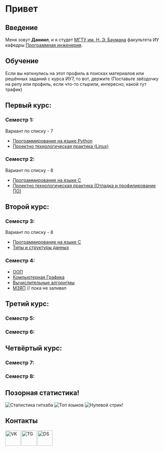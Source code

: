 # Привет

## Введение

Меня зовут **Даниил**, и я студет [МГТУ им. Н. Э. Баумана](https://bmstu.ru/) факультета ИУ кафедры [Программная инженерия](http://iu7.bmstu.ru/). 

## Обучение

Если вы наткнулись на этот профиль в поисках материалов или решённых заданий с курса ИУ7, то вот, держите
(Поставьте звёздочку на репу или профиль, если что-то стырили, интересно, какой тут трафик)

## Первый курс:
    
### Семестр 1:
Вариант по списку - 7
- [Программирование на языке Python](https://github.com/Danilado/IU7-Python)
- [Проектно технологическая практика (Linux)](https://github.com/Danilado/IU7-Linux)

### Семестр 2:
Вариант по списку - 8
- [Программирование на языке C](https://github.com/Danilado/IU7-C)
- [Проектно технологическая практика (Отладка и профилирование ПО)](https://github.com/Danilado/IU7-PTP)

## Второй курс: 

### Семестр 3:
Вариант по списку - 8

- [Программирование на языке C](https://github.com/Danilado/IU7-C)
- [Типы и структуры данных](https://github.com/Danilado/IU7-TADS)

### Семестр 4:

- [ООП](https://github.com/Danilado/IU7-OOP)
- [Компьютерная Графика](https://github.com/Danilado/IU7-CG)
- [Вычислительные алгоритмы](https://github.com/Danilado/IU7-CA)
- [МЗЯП]() // пока не заливал

## Третий курс:

### Семестр 5:
### Семестр 6:

## Четвёртый курс:

### Семестр 7:
### Семестр 8:

## Позорная статистика!

![Статистика гитхаба](https://github-readme-stats.vercel.app/api?username=danilado&show_icons=true&theme=dracula)
![Топ языков](https://github-readme-stats.vercel.app/api/top-langs/?username=danilado&layout=compact&count_private=true&langs_count=10&card_width=445&theme=dracula)
![Нулевой стрик!](https://github-readme-streak-stats.herokuapp.com/?user=danilado&show_icons=true&theme=dracula)

## Контакты

[<img align="left" alt="VK" width="48px" src="https://img.icons8.com/fluency/48/000000/vk-circled.png"/>][vk]
[<img align="left" alt="TG" width="48px" src="https://img.icons8.com/color/48/000000/telegram-app--v3.png"/>][tg]
[<img align="left" alt="DS" width="48px" src="https://img.icons8.com/fluency/48/000000/discord-new-logo.png"/>][ds]

[vk]: https://vk.com/danilado
[tg]: https://t.me/danilado
[ds]: https://discordapp.com/users/455016209629315090
